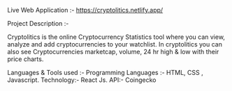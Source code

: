 Live Web Application :- https://cryptolitics.netlify.app/

Project Description :-

Cryptolitics is the online Cryptocurrency Statistics tool where you can view, analyze and add cryptocurrencies to your watchlist. In cryptolitics you can also see Cryptocurrencies marketcap, volume, 24 hr high & low with their price charts.

Languages & Tools used :-
Programming Languages :- HTML, CSS , Javascript.
Technology:- React Js.
API:- Coingecko
